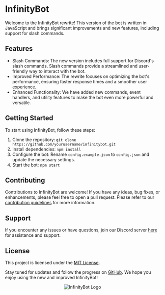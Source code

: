 # InfinityBot

Welcome to the InfinityBot rewrite! This version of the bot is written in JavaScript and brings significant improvements and new features, including support for slash commands.

## Features
- Slash Commands: The new version includes full support for Discord's slash commands. Slash commands provide a streamlined and user-friendly way to interact with the bot.
- Improved Performance: The rewrite focuses on optimizing the bot's performance, ensuring faster response times and a smoother user experience.
- Enhanced Functionality: We have added new commands, event handlers, and utility features to make the bot even more powerful and versatile.

## Getting Started
To start using InfinityBot, follow these steps:

1. Clone the repository: `git clone https://github.com/yourusername/infinitybot.git`
2. Install dependencies: `npm install`
3. Configure the bot: Rename `config.example.json` to `config.json` and update the necessary settings.
4. Start the bot: `npm start`

## Contributing
Contributions to InfinityBot are welcome! If you have any ideas, bug fixes, or enhancements, please feel free to open a pull request. Please refer to our [contribution guidelines](CONTRIBUTING.md) for more information.

## Support
If you encounter any issues or have questions, join our Discord server [here](https://discord.gg/infinitybot) for assistance and support.

## License
This project is licensed under the [MIT License](LICENSE).

Stay tuned for updates and follow the progress on [GitHub](https://github.com/yourusername/infinitybot). We hope you enjoy using the new and improved InfinityBot!

<p align="center">
  <img src="https://example.com/infinity-logo.png" alt="InfinityBot Logo">
</p>
